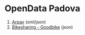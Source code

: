 # OpenData Padova
1. [Arpav](http://www.arpa.veneto.it/dati-ambientali/open-data/dati-arpav-in-formato-xml) (xml/json)
2. [Bikesharing - Goodbike](https://api.citybik.es/v2/networks/goodbike) (json)
